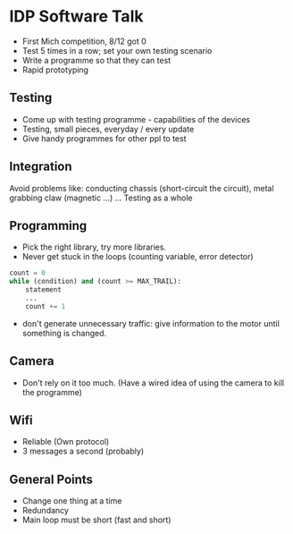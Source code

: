 # IDP Software Talk

- First Mich competition, 8/12 got 0
- Test 5 times in a row; set your own testing scenario
- Write a programme so that they can test
- Rapid prototyping

## Testing

- Come up with testing programme - capabilities of the devices
- Testing, small pieces, everyday / every update
- Give handy programmes for other ppl to test

## Integration

Avoid problems like: conducting chassis (short-circuit the circuit), metal grabbing claw (magnetic ...) ...
Testing as a whole

## Programming

- Pick the right library, try more libraries.
- Never get stuck in the loops (counting variable, error detector)
```python
count = 0
while (condition) and (count >= MAX_TRAIL):
    statement
    ...
    count += 1
```
- don't generate unnecessary traffic: give information to the motor until something is changed.

## Camera

- Don't rely on it too much.
(Have a wired idea of using the camera to kill the programme)

## Wifi

- Reliable (Own protocol)
- 3 messages a second (probably)

## General Points

- Change one thing at a time
- Redundancy
- Main loop must be short (fast and short)

